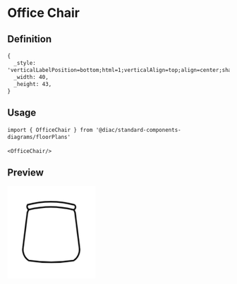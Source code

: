 # Office Chair

## Definition

```
{
  _style: 'verticalLabelPosition=bottom;html=1;verticalAlign=top;align=center;shape=mxgraph.floorplan.office_chair;',
  _width: 40,
  _height: 43,
}
```

## Usage

```
import { OfficeChair } from '@diac/standard-components-diagrams/floorPlans'

<OfficeChair/>
```

## Preview

<img src="./office-chair.png" width="200"/>
